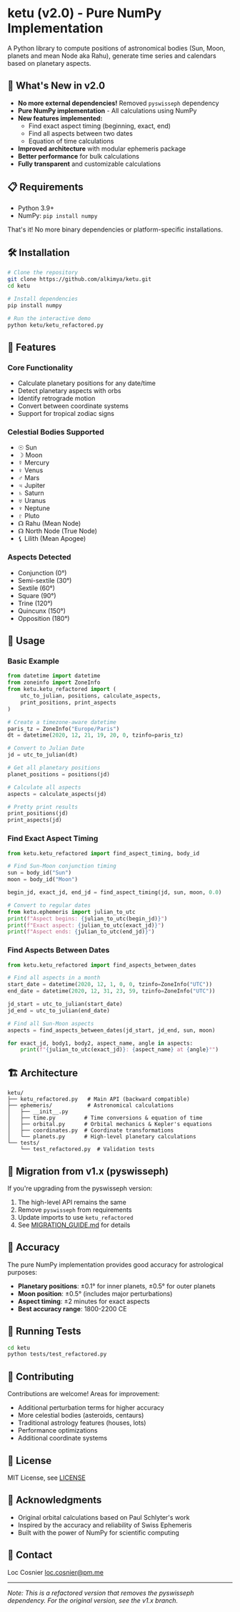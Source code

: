 # ketu (v2.0) - Pure NumPy Implementation

A Python library to compute positions of astronomical bodies (Sun, Moon, planets and mean Node aka Rahu), generate time series and calendars based on planetary aspects.

## 🚀 What's New in v2.0

- **No more external dependencies!** Removed `pyswisseph` dependency
- **Pure NumPy implementation** - All calculations using NumPy
- **New features implemented:**
  - Find exact aspect timing (beginning, exact, end)
  - Find all aspects between two dates
  - Equation of time calculations
- **Improved architecture** with modular ephemeris package
- **Better performance** for bulk calculations
- **Fully transparent** and customizable calculations

## 📋 Requirements

- Python 3.9+
- NumPy: `pip install numpy`

That's it! No more binary dependencies or platform-specific installations.

## 🛠️ Installation

```bash
# Clone the repository
git clone https://github.com/alkimya/ketu.git
cd ketu

# Install dependencies
pip install numpy

# Run the interactive demo
python ketu/ketu_refactored.py
```

## 🌟 Features

### Core Functionality

- Calculate planetary positions for any date/time
- Detect planetary aspects with orbs
- Identify retrograde motion
- Convert between coordinate systems
- Support for tropical zodiac signs

### Celestial Bodies Supported

- ☉ Sun
- ☽ Moon  
- ☿ Mercury
- ♀ Venus
- ♂ Mars
- ♃ Jupiter
- ♄ Saturn
- ♅ Uranus
- ♆ Neptune
- ♇ Pluto
- ☊ Rahu (Mean Node)
- ☊ North Node (True Node)
- ⚸ Lilith (Mean Apogee)

### Aspects Detected

- Conjunction (0°)
- Semi-sextile (30°)
- Sextile (60°)
- Square (90°)
- Trine (120°)
- Quincunx (150°)
- Opposition (180°)

## 📖 Usage

### Basic Example

```python
from datetime import datetime
from zoneinfo import ZoneInfo
from ketu.ketu_refactored import (
    utc_to_julian, positions, calculate_aspects, 
    print_positions, print_aspects
)

# Create a timezone-aware datetime
paris_tz = ZoneInfo("Europe/Paris")
dt = datetime(2020, 12, 21, 19, 20, 0, tzinfo=paris_tz)

# Convert to Julian Date
jd = utc_to_julian(dt)

# Get all planetary positions
planet_positions = positions(jd)

# Calculate all aspects
aspects = calculate_aspects(jd)

# Pretty print results
print_positions(jd)
print_aspects(jd)
```

### Find Exact Aspect Timing

```python
from ketu.ketu_refactored import find_aspect_timing, body_id

# Find Sun-Moon conjunction timing
sun = body_id("Sun")
moon = body_id("Moon")

begin_jd, exact_jd, end_jd = find_aspect_timing(jd, sun, moon, 0.0)

# Convert to regular dates
from ketu.ephemeris import julian_to_utc
print(f"Aspect begins: {julian_to_utc(begin_jd)}")
print(f"Exact aspect: {julian_to_utc(exact_jd)}")
print(f"Aspect ends: {julian_to_utc(end_jd)}")
```

### Find Aspects Between Dates

```python
from ketu.ketu_refactored import find_aspects_between_dates

# Find all aspects in a month
start_date = datetime(2020, 12, 1, 0, 0, tzinfo=ZoneInfo("UTC"))
end_date = datetime(2020, 12, 31, 23, 59, tzinfo=ZoneInfo("UTC"))

jd_start = utc_to_julian(start_date)
jd_end = utc_to_julian(end_date)

# Find all Sun-Moon aspects
aspects = find_aspects_between_dates(jd_start, jd_end, sun, moon)

for exact_jd, body1, body2, aspect_name, angle in aspects:
    print(f"{julian_to_utc(exact_jd)}: {aspect_name} at {angle}°")
```

## 🏗️ Architecture

```
ketu/
├── ketu_refactored.py   # Main API (backward compatible)
├── ephemeris/           # Astronomical calculations
│   ├── __init__.py     
│   ├── time.py         # Time conversions & equation of time
│   ├── orbital.py      # Orbital mechanics & Kepler's equations
│   ├── coordinates.py  # Coordinate transformations
│   └── planets.py      # High-level planetary calculations
└── tests/
    └── test_refactored.py  # Validation tests
```

## 🔄 Migration from v1.x (pyswisseph)

If you're upgrading from the pyswisseph version:

1. The high-level API remains the same
2. Remove `pyswisseph` from requirements
3. Update imports to use `ketu_refactored`
4. See [MIGRATION_GUIDE.md](MIGRATION_GUIDE.md) for details

## 🎯 Accuracy

The pure NumPy implementation provides good accuracy for astrological purposes:

- **Planetary positions**: ±0.1° for inner planets, ±0.5° for outer planets  
- **Moon position**: ±0.5° (includes major perturbations)
- **Aspect timing**: ±2 minutes for exact aspects
- **Best accuracy range**: 1800-2200 CE

## 🚦 Running Tests

```bash
cd ketu
python tests/test_refactored.py
```

## 🤝 Contributing

Contributions are welcome! Areas for improvement:

- Additional perturbation terms for higher accuracy
- More celestial bodies (asteroids, centaurs)
- Traditional astrology features (houses, lots)
- Performance optimizations
- Additional coordinate systems

## 📄 License

MIT License, see [LICENSE](LICENSE)

## 🙏 Acknowledgments

- Original orbital calculations based on Paul Schlyter's work
- Inspired by the accuracy and reliability of Swiss Ephemeris
- Built with the power of NumPy for scientific computing

## 📮 Contact

Loc Cosnier <loc.cosnier@pm.me>

---

*Note: This is a refactored version that removes the pyswisseph dependency. For the original version, see the v1.x branch.*
